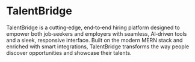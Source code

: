 # TalentBridge
TalentBridge is a cutting‑edge, end‑to‑end hiring platform designed to empower both job‑seekers and employers with seamless, AI‑driven tools and a sleek, responsive interface. Built on the modern MERN stack and enriched with smart integrations, TalentBridge transforms the way people discover opportunities and showcase their talents.
